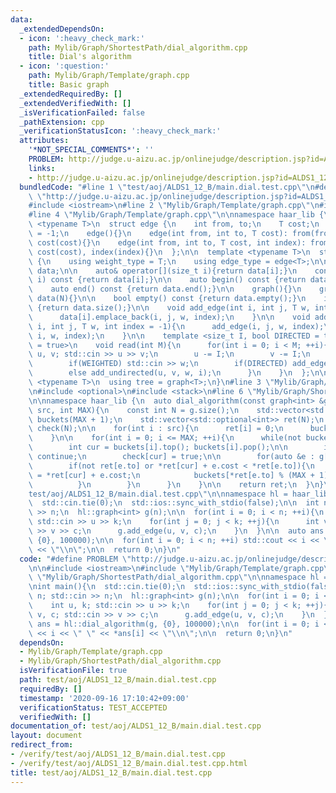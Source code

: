 ```yaml
---
data:
  _extendedDependsOn:
  - icon: ':heavy_check_mark:'
    path: Mylib/Graph/ShortestPath/dial_algorithm.cpp
    title: Dial's algorithm
  - icon: ':question:'
    path: Mylib/Graph/Template/graph.cpp
    title: Basic graph
  _extendedRequiredBy: []
  _extendedVerifiedWith: []
  _isVerificationFailed: false
  _pathExtension: cpp
  _verificationStatusIcon: ':heavy_check_mark:'
  attributes:
    '*NOT_SPECIAL_COMMENTS*': ''
    PROBLEM: http://judge.u-aizu.ac.jp/onlinejudge/description.jsp?id=ALDS1_12_B
    links:
    - http://judge.u-aizu.ac.jp/onlinejudge/description.jsp?id=ALDS1_12_B
  bundledCode: "#line 1 \"test/aoj/ALDS1_12_B/main.dial.test.cpp\"\n#define PROBLEM\
    \ \"http://judge.u-aizu.ac.jp/onlinejudge/description.jsp?id=ALDS1_12_B\"\n\n\
    #include <iostream>\n#line 2 \"Mylib/Graph/Template/graph.cpp\"\n#include <vector>\n\
    #line 4 \"Mylib/Graph/Template/graph.cpp\"\n\nnamespace haar_lib {\n  template\
    \ <typename T>\n  struct edge {\n    int from, to;\n    T cost;\n    int index\
    \ = -1;\n    edge(){}\n    edge(int from, int to, T cost): from(from), to(to),\
    \ cost(cost){}\n    edge(int from, int to, T cost, int index): from(from), to(to),\
    \ cost(cost), index(index){}\n  };\n\n  template <typename T>\n  struct graph\
    \ {\n    using weight_type = T;\n    using edge_type = edge<T>;\n\n    std::vector<std::vector<edge<T>>>\
    \ data;\n\n    auto& operator[](size_t i){return data[i];}\n    const auto& operator[](size_t\
    \ i) const {return data[i];}\n\n    auto begin() const {return data.begin();}\n\
    \    auto end() const {return data.end();}\n\n    graph(){}\n    graph(int N):\
    \ data(N){}\n\n    bool empty() const {return data.empty();}\n    int size() const\
    \ {return data.size();}\n\n    void add_edge(int i, int j, T w, int index = -1){\n\
    \      data[i].emplace_back(i, j, w, index);\n    }\n\n    void add_undirected(int\
    \ i, int j, T w, int index = -1){\n      add_edge(i, j, w, index);\n      add_edge(j,\
    \ i, w, index);\n    }\n\n    template <size_t I, bool DIRECTED = true, bool WEIGHTED\
    \ = true>\n    void read(int M){\n      for(int i = 0; i < M; ++i){\n        int\
    \ u, v; std::cin >> u >> v;\n        u -= I;\n        v -= I;\n        T w = 1;\n\
    \        if(WEIGHTED) std::cin >> w;\n        if(DIRECTED) add_edge(u, v, w, i);\n\
    \        else add_undirected(u, v, w, i);\n      }\n    }\n  };\n\n  template\
    \ <typename T>\n  using tree = graph<T>;\n}\n#line 3 \"Mylib/Graph/ShortestPath/dial_algorithm.cpp\"\
    \n#include <optional>\n#include <stack>\n#line 6 \"Mylib/Graph/ShortestPath/dial_algorithm.cpp\"\
    \n\nnamespace haar_lib {\n  auto dial_algorithm(const graph<int> &g, std::vector<int>\
    \ src, int MAX){\n    const int N = g.size();\n    std::vector<std::stack<int>>\
    \ buckets(MAX + 1);\n    std::vector<std::optional<int>> ret(N);\n    std::vector<bool>\
    \ check(N);\n\n    for(int i : src){\n      ret[i] = 0;\n      buckets[0].push(i);\n\
    \    }\n\n    for(int i = 0; i <= MAX; ++i){\n      while(not buckets[i].empty()){\n\
    \        int cur = buckets[i].top(); buckets[i].pop();\n\n        if(check[cur])\
    \ continue;\n        check[cur] = true;\n\n        for(auto &e : g[cur]){\n  \
    \        if(not ret[e.to] or *ret[cur] + e.cost < *ret[e.to]){\n            ret[e.to]\
    \ = *ret[cur] + e.cost;\n            buckets[*ret[e.to] % (MAX + 1)].push(e.to);\n\
    \          }\n        }\n      }\n    }\n\n    return ret;\n  }\n}\n#line 6 \"\
    test/aoj/ALDS1_12_B/main.dial.test.cpp\"\n\nnamespace hl = haar_lib;\n\nint main(){\n\
    \  std::cin.tie(0);\n  std::ios::sync_with_stdio(false);\n\n  int n; std::cin\
    \ >> n;\n  hl::graph<int> g(n);\n\n  for(int i = 0; i < n; ++i){\n    int u, k;\
    \ std::cin >> u >> k;\n    for(int j = 0; j < k; ++j){\n      int v, c; std::cin\
    \ >> v >> c;\n      g.add_edge(u, v, c);\n    }\n  }\n\n  auto ans = hl::dial_algorithm(g,\
    \ {0}, 100000);\n\n  for(int i = 0; i < n; ++i) std::cout << i << \" \" << *ans[i]\
    \ << \"\\n\";\n\n  return 0;\n}\n"
  code: "#define PROBLEM \"http://judge.u-aizu.ac.jp/onlinejudge/description.jsp?id=ALDS1_12_B\"\
    \n\n#include <iostream>\n#include \"Mylib/Graph/Template/graph.cpp\"\n#include\
    \ \"Mylib/Graph/ShortestPath/dial_algorithm.cpp\"\n\nnamespace hl = haar_lib;\n\
    \nint main(){\n  std::cin.tie(0);\n  std::ios::sync_with_stdio(false);\n\n  int\
    \ n; std::cin >> n;\n  hl::graph<int> g(n);\n\n  for(int i = 0; i < n; ++i){\n\
    \    int u, k; std::cin >> u >> k;\n    for(int j = 0; j < k; ++j){\n      int\
    \ v, c; std::cin >> v >> c;\n      g.add_edge(u, v, c);\n    }\n  }\n\n  auto\
    \ ans = hl::dial_algorithm(g, {0}, 100000);\n\n  for(int i = 0; i < n; ++i) std::cout\
    \ << i << \" \" << *ans[i] << \"\\n\";\n\n  return 0;\n}\n"
  dependsOn:
  - Mylib/Graph/Template/graph.cpp
  - Mylib/Graph/ShortestPath/dial_algorithm.cpp
  isVerificationFile: true
  path: test/aoj/ALDS1_12_B/main.dial.test.cpp
  requiredBy: []
  timestamp: '2020-09-16 17:10:42+09:00'
  verificationStatus: TEST_ACCEPTED
  verifiedWith: []
documentation_of: test/aoj/ALDS1_12_B/main.dial.test.cpp
layout: document
redirect_from:
- /verify/test/aoj/ALDS1_12_B/main.dial.test.cpp
- /verify/test/aoj/ALDS1_12_B/main.dial.test.cpp.html
title: test/aoj/ALDS1_12_B/main.dial.test.cpp
---
```

